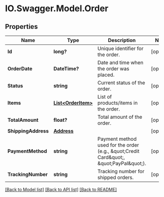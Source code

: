 # IO.Swagger.Model.Order
## Properties

Name | Type | Description | Notes
------------ | ------------- | ------------- | -------------
**Id** | **long?** | Unique identifier for the order. | [optional] 
**OrderDate** | **DateTime?** | Date and time when the order was placed. | [optional] 
**Status** | **string** | Current status of the order. | [optional] 
**Items** | [**List&lt;OrderItem&gt;**](OrderItem.md) | List of products/items in the order. | [optional] 
**TotalAmount** | **float?** | Total amount of the order. | [optional] 
**ShippingAddress** | [**Address**](Address.md) |  | [optional] 
**PaymentMethod** | **string** | Payment method used for the order (e.g., \&quot;Credit Card\&quot;, \&quot;PayPal\&quot;). | [optional] 
**TrackingNumber** | **string** | Tracking number for shipped orders. | [optional] 

[[Back to Model list]](../README.md#documentation-for-models) [[Back to API list]](../README.md#documentation-for-api-endpoints) [[Back to README]](../README.md)

